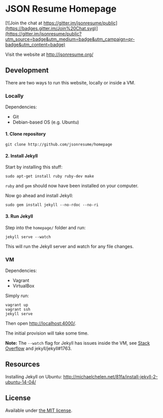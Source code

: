 # JSON Resume Homepage

[![Join the chat at https://gitter.im/jsonresume/public](https://badges.gitter.im/Join%20Chat.svg)](https://gitter.im/jsonresume/public?utm_source=badge&utm_medium=badge&utm_campaign=pr-badge&utm_content=badge)

Visit the website at http://jsonresume.org/

## Development

There are two ways to run this website, locally or inside a VM.

### Locally

Dependencies:

- Git
- Debian-based OS (e.g. Ubuntu)

#### 1. Clone repository

```
git clone http://github.com/jsonresume/homepage
```

#### 2. Install Jekyll

Start by installing this stuff:

```
sudo apt-get install ruby ruby-dev make
```

`ruby` and `gem` should now have been installed on your computer.

Now go ahead and install Jekyll:

```
sudo gem install jekyll --no-rdoc --no-ri
```

#### 3. Run Jekyll

Step into the `homepage/` folder and run:

```
jekyll serve --watch
```

This will run the Jekyll server and watch for any file changes.

### VM

Dependencies:

- Vagrant
- VirtualBox

Simply run:

```
vagrant up
vagrant ssh
jekyll serve
```

Then open [http://localhost:4000/](http://localhost:4000/).

The initial provision will take some time.

**Note:** The `--watch` flag for Jekyll has issues inside the VM, see [Stack Overflow](https://stackoverflow.com/questions/19822319/jekyll-regeneration-doesnt-work-inside-vagrant) and jekyll/jekyll#1763.

## Resources

Installing Jekyll on Ubuntu:
http://michaelchelen.net/81fa/install-jekyll-2-ubuntu-14-04/

## License

Available under [the MIT license](http://mths.be/mit).
